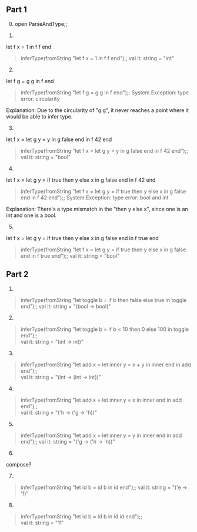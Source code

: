 Part 1
-------------------

0) open ParseAndType;;

1)
let f x = 1 in f f end
> inferType(fromString "let f x = 1 in f f end");;
val it: string = "int"

2)
let f g = g g in f end
> inferType(fromString "let f g = g g in f end");;
System.Exception: type error: circularity

Explanation:
Due to the circularity of "g g", it never reaches a point where it would be able to infer type.

3)
let f x = let g y = y in g false end in f 42 end
> inferType(fromString "let f x = let g y = y in g false end in f 42 end");;
val it: string = "bool"

4) 
let f x = let g y = if true then y else x in g false end in f 42 end
> inferType(fromString "let f x = let g y = if true then y else x in g false end in f 42 end");; 
System.Exception: type error: bool and int

Explanation:
There's a type mismatch in the "then y else x", since one is an int and one is a bool.

5)
let f x = let g y = if true then y else x in g false end in f true end
> inferType(fromString "let f x = let g y = if true then y else x in g false end in f true end");;
val it: string = "bool"

Part 2
-------------------

1)
> inferType(fromString "let toggle b = if b then false else true in toggle end");;
val it: string = "(bool -> bool)"

2)
> inferType(fromString "let toggle b = if b < 10 then 0 else 100 in toggle end");;   
val it: string = "(int -> int)"

3)
> inferType(fromString "let add x = let inner y = x + y in inner end in add end");;             
val it: string = "(int -> (int -> int))"

4)
> inferType(fromString "let add x = let inner y = x in inner end in add end");;    
val it: string = "('h -> ('g -> 'h))"

5)
> inferType(fromString "let add x = let inner y = y in inner end in add end");;
val it: string = "('g -> ('h -> 'h))"

6)
compose?

7)
> inferType(fromString "let id b = id b in id end");;
val it: string = "('e -> 'f)"

8)
> inferType(fromString "let id b = id b in id id end");;          
val it: string = "'f"
